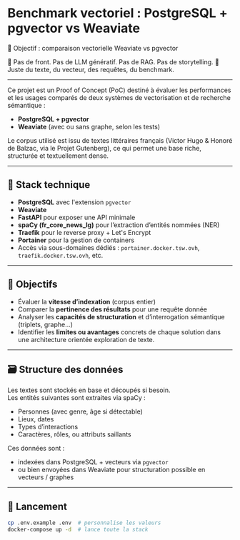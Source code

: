 # Benchmark vectoriel : PostgreSQL + pgvector vs Weaviate

📍 Objectif : comparaison vectorielle Weaviate vs pgvector

📌 Pas de front. Pas de LLM génératif. Pas de RAG. Pas de storytelling.
📌 Juste du texte, du vecteur, des requêtes, du benchmark.

---

Ce projet est un Proof of Concept (PoC) destiné à évaluer les performances et les usages comparés de deux systèmes de vectorisation et de recherche sémantique :

- **PostgreSQL + pgvector**
- **Weaviate** (avec ou sans graphe, selon les tests)

Le corpus utilisé est issu de textes littéraires français (Victor Hugo & Honoré de Balzac, via le Projet Gutenberg), ce qui permet une base riche, structurée et textuellement dense.

---

## 🔧 Stack technique

- **PostgreSQL** avec l'extension `pgvector`
- **Weaviate**
- **FastAPI** pour exposer une API minimale
- **spaCy (fr_core_news_lg)** pour l’extraction d’entités nommées (NER)
- **Traefik** pour le reverse proxy + Let's Encrypt
- **Portainer** pour la gestion de containers
- Accès via sous-domaines dédiés : `portainer.docker.tsw.ovh`, `traefik.docker.tsw.ovh`, etc.

---

## 📐 Objectifs

- Évaluer la **vitesse d’indexation** (corpus entier)
- Comparer la **pertinence des résultats** pour une requête donnée
- Analyser les **capacités de structuration** et d’interrogation sémantique (triplets, graphe…)
- Identifier les **limites ou avantages** concrets de chaque solution dans une architecture orientée exploration de texte.

---

## 🗃️ Structure des données

Les textes sont stockés en base et découpés si besoin.  
Les entités suivantes sont extraites via spaCy :
- Personnes (avec genre, âge si détectable)
- Lieux, dates
- Types d’interactions
- Caractères, rôles, ou attributs saillants

Ces données sont :
- indexées dans PostgreSQL + vecteurs via `pgvector`
- ou bien envoyées dans Weaviate pour structuration possible en vecteurs / graphes

---

## 🚀 Lancement

```bash
cp .env.example .env  # personnalise les valeurs
docker-compose up -d  # lance toute la stack
